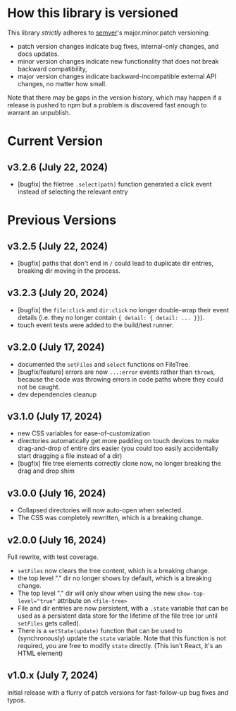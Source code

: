# How this library is versioned

This library _strictly_ adheres to [semver](https://semver.org)'s major.minor.patch versioning:

- patch version changes indicate bug fixes, internal-only changes, and docs updates.
- minor version changes indicate new functionality that does not break backward compatibility,
- major version changes indicate backward-incompatible external API changes, no matter how small.

Note that there may be gaps in the version history, which may happen if a release is pushed to npm but a problem is discovered fast enough to warrant an unpublish.

# Current Version

## v3.2.6 (July 22, 2024)

- [bugfix] the filetree `.select(path)` function generated a click event instead of selecting the relevant entry

# Previous Versions

## v3.2.5 (July 22, 2024)

- [bugfix] paths that don't end in `/` could lead to duplicate dir entries, breaking dir moving in the process.

## v3.2.3 (July 20, 2024)

- [bugfix] the `file:click` and `dir:click` no longer double-wrap their event details (i.e. they no longer contain `{ detail: { detail: ... }}`).
- touch event tests were added to the build/test runner.

## v3.2.0 (July 17, 2024)

- documented the `setFiles` and `select` functions on FileTree.
- [bugfix/feature] errors are now `...:error` events rather than `throw`s, because the code was throwing errors in code paths where they could not be caught.
- dev dependencies cleanup

## v3.1.0 (July 17, 2024)

- new CSS variables for ease-of-customization
- directories automatically get more padding on touch devices to make drag-and-drop of entire dirs easier (you could too easily accidentally start dragging a file instead of a dir)
- [bugfix] file tree elements correctly clone now, no longer breaking the drag and drop shim

## v3.0.0 (July 16, 2024)

- Collapsed directories will now auto-open when selected.
- The CSS was completely rewritten, which is a breaking change.

## v2.0.0 (July 16, 2024)

Full rewrite, with test coverage.

- `setFiles` now clears the tree content, which is a breaking change.
- the top level "." dir no longer shows by default, which is a breaking change.
- The top level "." dir will only show when using the new `show-top-level="true"` attribute on `<file-tree>`
- File and dir entries are now persistent, with a `.state` variable that can be used as a persistent data store for the lifetime of the file tree (or until `setFiles` gets called).
- There is a `setState(update)` function that can be used to (synchronously) update the `state` variable. Note that this function is not required, you are free to modify `state` directly. (This isn't React, it's an HTML element)

## v1.0.x (July 7, 2024)

initial release with a flurry of patch versions for fast-follow-up bug fixes and typos.
